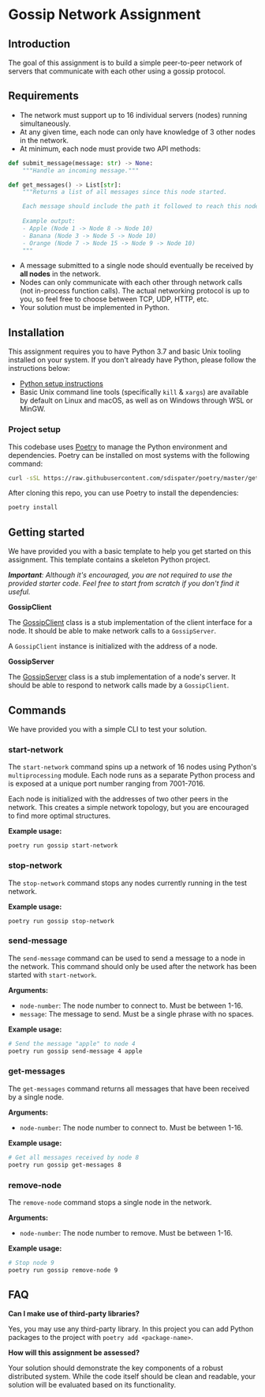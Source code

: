# Gossip Network Assignment

## Introduction

The goal of this assignment is to build a simple peer-to-peer network of servers that communicate with each other using a gossip protocol.

## Requirements

- The network must support up to 16 individual servers (nodes) running simultaneously.
- At any given time, each node can only have knowledge of 3 other nodes in the network.
- At minimum, each node must provide two API methods:

```py
def submit_message(message: str) -> None:
    """Handle an incoming message."""

def get_messages() -> List[str]:
    """Returns a list of all messages since this node started.

    Each message should include the path it followed to reach this node.
    
    Example output:
    - Apple (Node 1 -> Node 8 -> Node 10)
    - Banana (Node 3 -> Node 5 -> Node 10)
    - Orange (Node 7 -> Node 15 -> Node 9 -> Node 10)
    """
```
- A message submitted to a single node should eventually be received by **all nodes** in the network.
- Nodes can only communicate with each other through network calls (not in-process function calls). The actual networking protocol is up to you, so feel free to choose between TCP, UDP, HTTP, etc.
- Your solution must be implemented in Python.

## Installation

This assignment requires you to have Python 3.7 and basic Unix tooling installed on your system. If you don't already have Python, please follow the instructions below:

- [Python setup instructions](https://docs.python.org/3/using/index.html)
- Basic Unix command line tools (specifically `kill` & `xargs`) are available by default on Linux and macOS, as well as on Windows through WSL or MinGW.

### Project setup

This codebase uses [Poetry](https://poetry.eustace.io/) to manage the Python environment and dependencies. Poetry can be installed on most systems with the following command:

```bash
curl -sSL https://raw.githubusercontent.com/sdispater/poetry/master/get-poetry.py | python
```

After cloning this repo, you can use Poetry to install the dependencies:

```bash
poetry install
```

## Getting started

We have provided you with a basic template to help you get started on this assignment. This template contains a skeleton Python project.

*__Important__: Although it's encouraged, you are not required to use the provided starter code. Feel free to start from scratch if you don't find it useful.*

**GossipClient**

The [GossipClient](gossip/client.py) class is a stub implementation of the client interface for a node. It should be able to make network calls to a `GossipServer`.

A `GossipClient` instance is initialized with the address of a node.

**GossipServer**

The [GossipServer](gossip/server.py) class is a stub implementation of a node's server. It should be able to respond to network calls made by a `GossipClient`.

## Commands

We have provided you with a simple CLI to test your solution. 

### start-network

The `start-network` command spins up a network of 16 nodes using Python's `multiprocessing` module. Each node runs as a separate Python process and is exposed at a unique port number ranging from 7001-7016.

Each node is initialized with the addresses of two other peers in the network. This creates a simple network topology, but you are encouraged to find more optimal structures.

**Example usage:**

```
poetry run gossip start-network
```

### stop-network

The `stop-network` command stops any nodes currently running in the test network.

**Example usage:**

```
poetry run gossip stop-network
```

### send-message

The `send-message` command can be used to send a message to a node in the network. This command should only be used after the network has been started with `start-network`.

**Arguments:**

- `node-number`: The node number to connect to. Must be between 1-16.
- `message`: The message to send. Must be a single phrase with no spaces.

**Example usage:**

```bash
# Send the message "apple" to node 4
poetry run gossip send-message 4 apple
```

### get-messages

The `get-messages` command returns all messages that have been received by a single node.

**Arguments:**

- `node-number`: The node number to connect to. Must be between 1-16.

**Example usage:**

```bash
# Get all messages received by node 8
poetry run gossip get-messages 8
```

### remove-node

The `remove-node` command stops a single node in the network.

**Arguments:**

- `node-number`: The node number to remove. Must be between 1-16.

**Example usage:**

```bash
# Stop node 9
poetry run gossip remove-node 9
```

## FAQ

**Can I make use of third-party libraries?**

Yes, you may use any third-party library. In this project you can add Python packages to the project with `poetry add <package-name>`.

**How will this assignment be assessed?**

Your solution should demonstrate the key components of a robust distributed system. While the code itself should be clean and readable, your solution will be evaluated based on its functionality.
